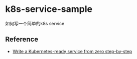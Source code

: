 # k8s-service-sample
如何写一个简单的k8s service

## Reference
+ [Write a Kubernetes-ready service from zero step-by-step](https://blog.gopheracademy.com/advent-2017/kubernetes-ready-service/)
